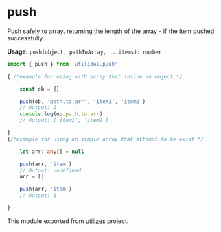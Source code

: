 # push

Push safely to array. returning the length of the array - if the item pushed successfully.

**Usage:** `push(object, pathToArray, ...items): number`

```typescript
import { push } from 'utilizes.push'

{ /*example for using with array that inside an object */

    const ob = {}

    push(ob, 'path.to.arr', 'item1', 'item2')
    // Output: 2
    console.log(ob.path.to.arr)
    // Output: ['item1', 'item2']

}
{/*example for using on simple array that attempt to be exist */

    let arr: any[] = null

    push(arr, 'item')
    // Output: undefined
    arr = []

    push(arr, 'item')
    // Output: 1

}
```

<!-- *keywords [] *keywordsend -->


This module exported from [utilizes](https://www.npmjs.com/package/utilizes) project.

<!-- -->